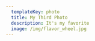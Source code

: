 ```yaml
---
  templateKey: photo
  title: My Third Photo
  description: It's my favorite
  image: /img/flavor_wheel.jpg
---
```

